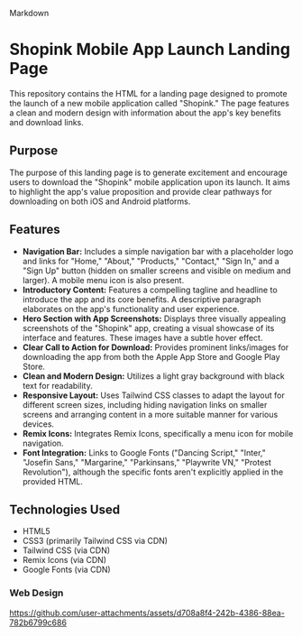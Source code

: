Markdown

# Shopink Mobile App Launch Landing Page

This repository contains the HTML for a landing page designed to promote the launch of a new mobile application called "Shopink." The page features a clean and modern design with information about the app's key benefits and download links.

## Purpose

The purpose of this landing page is to generate excitement and encourage users to download the "Shopink" mobile application upon its launch. It aims to highlight the app's value proposition and provide clear pathways for downloading on both iOS and Android platforms.

## Features

* **Navigation Bar:** Includes a simple navigation bar with a placeholder logo and links for "Home," "About," "Products," "Contact," "Sign In," and a "Sign Up" button (hidden on smaller screens and visible on medium and larger). A mobile menu icon is also present.
* **Introductory Content:** Features a compelling tagline and headline to introduce the app and its core benefits. A descriptive paragraph elaborates on the app's functionality and user experience.
* **Hero Section with App Screenshots:** Displays three visually appealing screenshots of the "Shopink" app, creating a visual showcase of its interface and features. These images have a subtle hover effect.
* **Clear Call to Action for Download:** Provides prominent links/images for downloading the app from both the Apple App Store and Google Play Store.
* **Clean and Modern Design:** Utilizes a light gray background with black text for readability.
* **Responsive Layout:** Uses Tailwind CSS classes to adapt the layout for different screen sizes, including hiding navigation links on smaller screens and arranging content in a more suitable manner for various devices.
* **Remix Icons:** Integrates Remix Icons, specifically a menu icon for mobile navigation.
* **Font Integration:** Links to Google Fonts ("Dancing Script," "Inter," "Josefin Sans," "Margarine," "Parkinsans," "Playwrite VN," "Protest Revolution"), although the specific fonts aren't explicitly applied in the provided HTML.

## Technologies Used

* HTML5
* CSS3 (primarily Tailwind CSS via CDN)
* Tailwind CSS (via CDN)
* Remix Icons (via CDN)
* Google Fonts (via CDN)

### Web Design

https://github.com/user-attachments/assets/d708a8f4-242b-4386-88ea-782b6799c686
